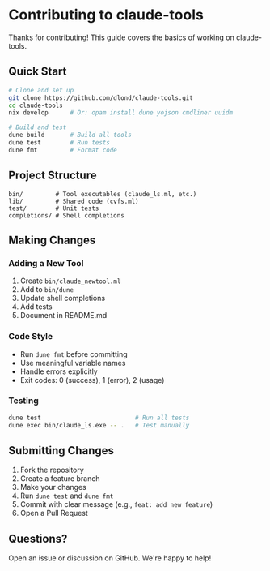 # Contributing to claude-tools

Thanks for contributing! This guide covers the basics of working on claude-tools.

## Quick Start

```bash
# Clone and set up
git clone https://github.com/dlond/claude-tools.git
cd claude-tools
nix develop      # Or: opam install dune yojson cmdliner uuidm

# Build and test
dune build       # Build all tools
dune test        # Run tests
dune fmt         # Format code
```

## Project Structure

```
bin/         # Tool executables (claude_ls.ml, etc.)
lib/         # Shared code (cvfs.ml)
test/        # Unit tests
completions/ # Shell completions
```

## Making Changes

### Adding a New Tool

1. Create `bin/claude_newtool.ml`
2. Add to `bin/dune`
3. Update shell completions
4. Add tests
5. Document in README.md

### Code Style

- Run `dune fmt` before committing
- Use meaningful variable names
- Handle errors explicitly
- Exit codes: 0 (success), 1 (error), 2 (usage)

### Testing

```bash
dune test                          # Run all tests
dune exec bin/claude_ls.exe -- .   # Test manually
```

## Submitting Changes

1. Fork the repository
2. Create a feature branch
3. Make your changes
4. Run `dune test` and `dune fmt`
5. Commit with clear message (e.g., `feat: add new feature`)
6. Open a Pull Request

## Questions?

Open an issue or discussion on GitHub. We're happy to help!